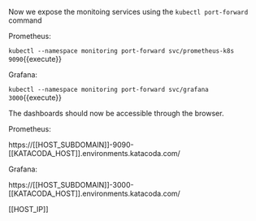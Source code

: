 Now we expose the monitoing services using the `kubectl port-forward` command

Prometheus:

`kubectl --namespace monitoring port-forward svc/prometheus-k8s 9090`{{execute}}

Grafana:

`kubectl --namespace monitoring port-forward svc/grafana 3000`{{execute}}


The dashboards should now be accessible through the browser.

Prometheus:

https://[[HOST_SUBDOMAIN]]-9090-[[KATACODA_HOST]].environments.katacoda.com/

Grafana:

https://[[HOST_SUBDOMAIN]]-3000-[[KATACODA_HOST]].environments.katacoda.com/

[[HOST_IP]]